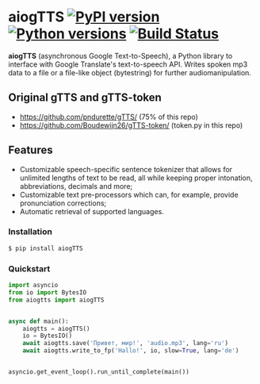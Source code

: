 # aiogTTS [![PyPI version](https://img.shields.io/pypi/v/aiogTTS.svg)](https://pypi.org/project/aiogTTS/) [![Python versions](https://img.shields.io/pypi/pyversions/aiogTTS.svg)](https://pypi.org/project/aiogTTS/) [![Build Status](https://travis-ci.org/Helow19274/aiogTTS.svg?branch=master)](https://travis-ci.org/Helow19274/aiogTTS/)

**aiogTTS** (asynchronous Google Text-to-Speech), a Python library to interface with Google Translate's text-to-speech API.
Writes spoken mp3 data to a file or a file-like object (bytestring) for further audiomanipulation.

## Original gTTS and gTTS-token
- <https://github.com/pndurette/gTTS/> (75% of this repo)
- <https://github.com/Boudewijn26/gTTS-token/> (token.py in this repo)

## Features
- Customizable speech-specific sentence tokenizer that allows for unlimited lengths of text to be read, all while keeping proper intonation, abbreviations, decimals and more;
- Customizable text pre-processors which can, for example, provide pronunciation corrections;
- Automatic retrieval of supported languages.

### Installation
```bash
$ pip install aiogTTS
```

### Quickstart
```python
import asyncio
from io import BytesIO
from aiogtts import aiogTTS


async def main():
    aiogtts = aiogTTS()
    io = BytesIO()
    await aiogtts.save('Привет, мир!', 'audio.mp3', lang='ru')
    await aiogtts.write_to_fp('Hallo!', io, slow=True, lang='de')


asyncio.get_event_loop().run_until_complete(main())
```
